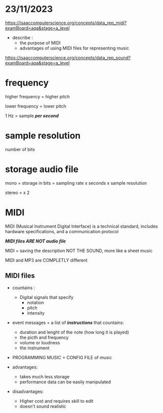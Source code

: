 # 23/11/2023

https://isaaccomputerscience.org/concepts/data_rep_midi?examBoard=aqa&stage=a_level

- describe : 
    - the purpose of MIDI
    - advantages of using MIDI files for representing music

https://isaaccomputerscience.org/concepts/data_rep_sound?examBoard=aqa&stage=a_level

# frequency

higher frequency = higher pitch

lower frequency = lower pitch

1 Hz = sample ***per second***

# sample resolution

number of bits

# storage audio file

mono = storage in bits = sampling rate x seconds x sample resolution

stereo = x 2

# MIDI

MIDI (Musical Instrument Digital Interface) is a technical standard, includes hardware specifications, and a communication protocol

***MIDI files ARE NOT audio file***

MIDI = saving the description NOT THE SOUND, more like a sheet music

MIDI and MP3 are COMPLETLY different

## MIDI files

- countains :
    - Digital signals that specify
        - notation
        - pitch
        - intensity

- event messages = a list of ***instructions*** that countains:
    - duration and lenght of the note (how long it is played)
    - the picth and frequency
    - volume or loudness
    - the instrument

- PROGRAMMING MUSIC = CONFIG FILE of music

- advantages:
    - takes much less storage
    - performance data can be easily manipulated

- disadvantages:
    - Higher cost and requires skill to edit
    - doesn't sound realistic
